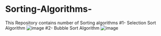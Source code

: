 # Sorting-Algorithms-
This Repository contains number of Sorting algorithms 
#1- Selection Sort Algorithm
![image](https://user-images.githubusercontent.com/40636325/185078856-54374512-429d-4d4b-a84f-5efb445f48db.png)
#2- Bubble Sort Algorithm
![image](https://user-images.githubusercontent.com/40636325/185079213-0901f88a-1920-41bd-84f1-56f3d76b36b1.png)

